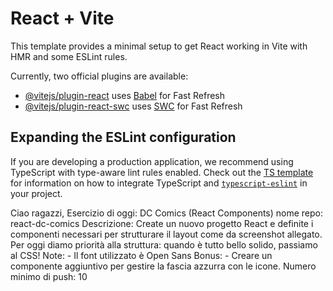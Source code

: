 # React + Vite

This template provides a minimal setup to get React working in Vite with HMR and some ESLint rules.

Currently, two official plugins are available:

- [@vitejs/plugin-react](https://github.com/vitejs/vite-plugin-react/blob/main/packages/plugin-react) uses [Babel](https://babeljs.io/) for Fast Refresh
- [@vitejs/plugin-react-swc](https://github.com/vitejs/vite-plugin-react/blob/main/packages/plugin-react-swc) uses [SWC](https://swc.rs/) for Fast Refresh

## Expanding the ESLint configuration

If you are developing a production application, we recommend using TypeScript with type-aware lint rules enabled. Check out the [TS template](https://github.com/vitejs/vite/tree/main/packages/create-vite/template-react-ts) for information on how to integrate TypeScript and [`typescript-eslint`](https://typescript-eslint.io) in your project.


 Ciao ragazzi, Esercizio di oggi: DC Comics (React Components)
nome repo: react-dc-comics
Descrizione: Create un nuovo progetto React e definite i componenti necessari per strutturare il layout come da screenshot allegato. Per oggi diamo priorità alla struttura: quando è tutto bello solido, passiamo al CSS!
Note: - Il font utilizzato è Open Sans
Bonus: - Creare un componente aggiuntivo per gestire la fascia azzurra con le icone.
Numero minimo di push: 10